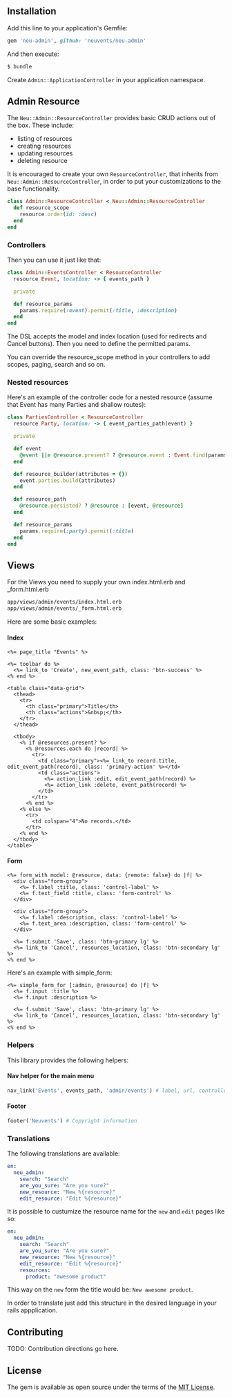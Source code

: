 ## Installation

Add this line to your application's Gemfile:

```ruby
gem 'neu-admin', github: 'neuvents/neu-admin'
```

And then execute:

```bash
$ bundle
```

Create `Admin::ApplicationController` in your application namespace.

## Admin Resource

The `Neu::Admin::ResourceController` provides basic CRUD actions out of the box. These include:

- listing of resources
- creating resources
- updating resources
- deleting resource

It is encouraged to create your own `ResourceController`, that inherits from `Neu::Admin::ResourceController`, in order to put your customizations to the base functionality.

```ruby
class Admin::ResourceController < Neu::Admin::ResourceController
  def resource_scope
    resource.order(id: :desc)
  end
end
```

### Controllers

Then you can use it just like that:

```ruby
class Admin::EventsController < ResourceController
  resource Event, location: -> { events_path }

  private

  def resource_params
    params.require(:event).permit(:title, :description)
  end
end
```

The DSL accepts the model and index location (used for redirects and Cancel buttons). Then you need to define the permitted params.

You can override the resource_scope method in your controllers to add scopes, paging, search and so on.

### Nested resources

Here's an example of the controller code for a nested resource (assume that Event has many Parties and shallow routes):

```ruby
class PartiesController < ResourceController
  resource Party, location: -> { event_parties_path(event) }

  private

  def event
    @event ||= @resource.present? ? @resource.event : Event.find(params[:event_id])
  end

  def resource_builder(attributes = {})
    event.parties.build(attributes)
  end

  def resource_path
    @resource.persisted? ? @resource : [event, @resource]
  end

  def resource_params
    params.require(:party).permit(:title)
  end
end
```

## Views

For the Views you need to supply your own index.html.erb and \_form.html.erb

```bash
app/views/admin/events/index.html.erb
app/views/admin/events/_form.html.erb
```

Here are some basic examples:

#### Index

```erb
<%= page_title "Events" %>

<%= toolbar do %>
  <%= link_to 'Create', new_event_path, class: 'btn-success' %>
<% end %>

<table class="data-grid">
  <thead>
    <tr>
      <th class="primary">Title</th>
      <th class="actions">&nbsp;</th>
    </tr>
  </thead>

  <tbody>
    <% if @resources.present? %>
      <% @resources.each do |record| %>
        <tr>
          <td class="primary"><%= link_to record.title, edit_event_path(record), class: 'primary-action' %></td>
          <td class="actions">
            <%= action_link :edit, edit_event_path(record) %>
            <%= action_link :delete, event_path(record) %>
          </td>
        </tr>
      <% end %>
    <% else %>
      <tr>
        <td colspan="4">No records.</td>
      </tr>
    <% end %>
  </tbody>
</table>
```

#### Form

```erb
<%= form_with model: @resource, data: {remote: false} do |f| %>
  <div class="form-group">
    <%= f.label :title, class: 'control-label' %>
    <%= f.text_field :title, class: 'form-control' %>
  </div>

  <div class="form-group">
    <%= f.label :description, class: 'control-label' %>
    <%= f.text_area :description, class: 'form-control' %>
  </div>

  <%= f.submit 'Save', class: 'btn-primary lg' %>
  <%= link_to 'Cancel', resources_location, class: 'btn-secondary lg' %>
<% end %>
```

Here's an example with simple_form:

```erb
<%= simple_form_for [:admin, @resource] do |f| %>
  <%= f.input :title %>
  <%= f.input :description %>

  <%= f.submit 'Save', class: 'btn-primary lg' %>
  <%= link_to 'Cancel', resources_location, class: 'btn-secondary lg' %>
<% end %>
```

### Helpers

This library provides the following helpers:

#### Nav helper for the main menu

```ruby
nav_link('Events', events_path, 'admin/events') # label, url, controller name
```

#### Footer

```ruby
footer('Neuvents') # Copyright information
```

### Translations

The following translations are available:

```yml
en:
  neu_admin:
    search: "Search"
    are_you_sure: "Are you sure?"
    new_resource: "New %{resource}"
    edit_resource: "Edit %{resource}"
```

It is possible to custumize the resource name for the `new` and `edit` pages like so:

```yml
en:
  neu_admin:
    search: "Search"
    are_you_sure: "Are you sure?"
    new_resource: "New %{resource}"
    edit_resource: "Edit %{resource}"
    resources:
      product: "awesome product"
```

This way on the `new` form the title would be: `New awesome product`.

In order to translate just add this structure in the desired language in your rails appplication.

## Contributing

TODO: Contribution directions go here.

## License

The gem is available as open source under the terms of the [MIT License](http://opensource.org/licenses/MIT).
